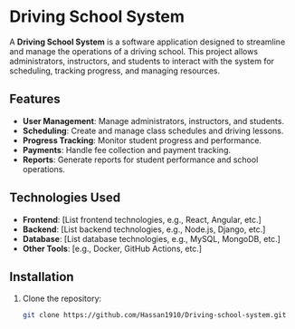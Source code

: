 # Driving School System

A **Driving School System** is a software application designed to streamline and manage the operations of a driving school. This project allows administrators, instructors, and students to interact with the system for scheduling, tracking progress, and managing resources.

## Features

- **User Management**: Manage administrators, instructors, and students.
- **Scheduling**: Create and manage class schedules and driving lessons.
- **Progress Tracking**: Monitor student progress and performance.
- **Payments**: Handle fee collection and payment tracking.
- **Reports**: Generate reports for student performance and school operations.

## Technologies Used

- **Frontend**: [List frontend technologies, e.g., React, Angular, etc.]
- **Backend**: [List backend technologies, e.g., Node.js, Django, etc.]
- **Database**: [List database technologies, e.g., MySQL, MongoDB, etc.]
- **Other Tools**: [e.g., Docker, GitHub Actions, etc.]

## Installation

1. Clone the repository:

   ```bash
   git clone https://github.com/Hassan1910/Driving-school-system.git
